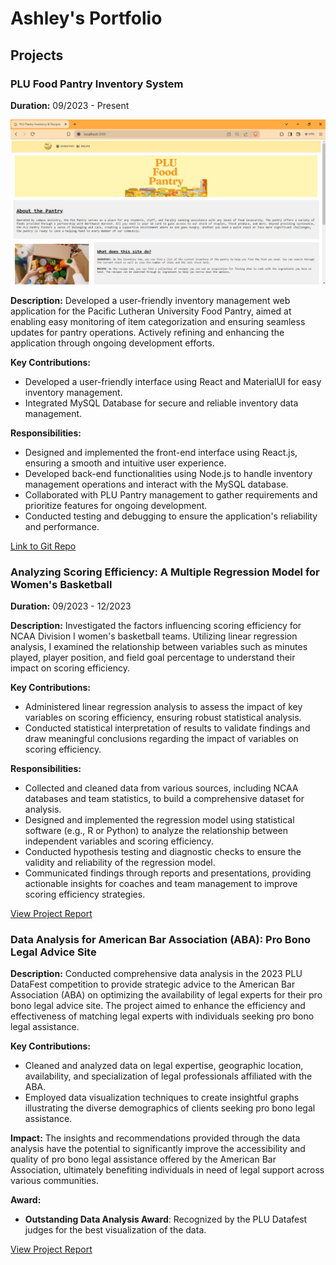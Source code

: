 # Ashley's Portfolio

## Projects

### PLU Food Pantry Inventory System
**Duration:** 09/2023 - Present

![Project Screenshot](./assets/pantry_home_page.png)

**Description:**
Developed a user-friendly inventory management web application for the Pacific Lutheran University Food Pantry, aimed at enabling easy monitoring of item categorization and ensuring seamless updates for pantry operations. Actively refining and enhancing the application through ongoing development efforts.

**Key Contributions:**
- Developed a user-friendly interface using React and MaterialUI for easy inventory management.
- Integrated MySQL Database for secure and reliable inventory data management.

**Responsibilities:**
- Designed and implemented the front-end interface using React.js, ensuring a smooth and intuitive user experience.
- Developed back-end functionalities using Node.js to handle inventory management operations and interact with the MySQL database.
- Collaborated with PLU Pantry management to gather requirements and prioritize features for ongoing development.
- Conducted testing and debugging to ensure the application's reliability and performance.

[Link to Git Repo](https://github.com/ashleyakamine/pantry-stack)

### Analyzing Scoring Efficiency: A Multiple Regression Model for Women's Basketball
**Duration:** 09/2023 - 12/2023

**Description:**
Investigated the factors influencing scoring efficiency for NCAA Division I women's basketball teams. Utilizing linear regression analysis, I examined the relationship between variables such as minutes played, player position, and field goal percentage to understand their impact on scoring efficiency.

**Key Contributions:**
- Administered linear regression analysis to assess the impact of key variables on scoring efficiency, ensuring robust statistical analysis.
- Conducted statistical interpretation of results to validate findings and draw meaningful conclusions regarding the impact of variables on scoring efficiency.

**Responsibilities:**
- Collected and cleaned data from various sources, including NCAA databases and team statistics, to build a comprehensive dataset for analysis.
- Designed and implemented the regression model using statistical software (e.g., R or Python) to analyze the relationship between independent variables and scoring efficiency.
- Conducted hypothesis testing and diagnostic checks to ensure the validity and reliability of the regression model.
- Communicated findings through reports and presentations, providing actionable insights for coaches and team management to improve scoring efficiency strategies.

[View Project Report](./assets/final_project_aa.pdf)

### Data Analysis for American Bar Association (ABA): Pro Bono Legal Advice Site

**Description:**
Conducted comprehensive data analysis in the 2023 PLU DataFest competition to provide strategic advice to the American Bar Association (ABA) on optimizing the availability of legal experts for their pro bono legal advice site. The project aimed to enhance the efficiency and effectiveness of matching legal experts with individuals seeking pro bono legal assistance.

**Key Contributions:**
- Cleaned and analyzed data on legal expertise, geographic location, availability, and specialization of legal professionals affiliated with the ABA.
- Employed data visualization techniques to create insightful graphs illustrating the diverse demographics of clients seeking pro bono legal assistance.

**Impact:**
The insights and recommendations provided through the data analysis have the potential to significantly improve the accessibility and quality of pro bono legal assistance offered by the American Bar Association, ultimately benefiting individuals in need of legal support across various communities.

**Award:**
- **Outstanding Data Analysis Award**: Recognized by the PLU Datafest judges for the best visualization of the data.

[View Project Report](./assets/DataDynamoSlides.pdf)

